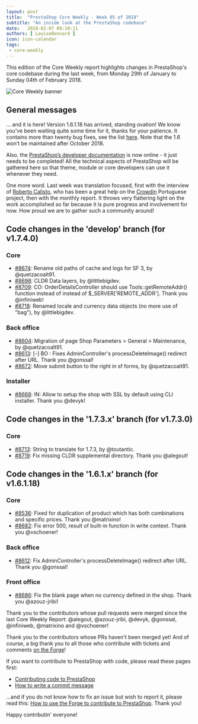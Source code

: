 ```yaml
---
layout: post
title:  "PrestaShop Core Weekly - Week 05 of 2018"
subtitle: "An inside look at the PrestaShop codebase"
date:   2018-02-07 09:10:11
authors: [ LouiseBonnard ]
icon: icon-calendar
tags:
 - core-weekly
---
```


This edition of the Core Weekly report highlights changes in PrestaShop's core codebase during the last week, from Monday 29th of January to Sunday 04th of February 2018.

![Core Weekly banner](/assets/images/2017/04/core_weekly_banner.jpg)


## General messages

… and it is here! Version 1.6.1.18 has arrived, standing ovation! We know you’ve been waiting quite some time for it, thanks for your patience. It contains more than twenty bug fixes, see the list [here]( https://www.prestashop.com/en/system/files/ps_releases/changelog_1.6.1.18.txt). Note that the 1.6 won’t be maintained after October 2018.

Also, the [PrestaShop’s developer documentation]( http://devdocs.prestashop.com) is now online - it just needs to be completed! All the technical aspects of PrestaShop will be gathered here so that theme, module or core developers can use it whenever they need.

One more word. Last week was translation focused, first with the interview of [Roberto Calisto]( http://build.prestashop.com/news/contributor-interview-roberto-calisto), who has been a great help on the [Crowdin]( https://crowdin.com/project/prestashop-official) Portuguese project, then with the monthly report. It throws very flattering light on the work accomplished so far because it is pure progress and involvement for now. How proud we are to gather such a community around!


## Code changes in the 'develop' branch (for v1.7.4.0)

### Core

* [#8674](https://github.com/PrestaShop/PrestaShop/pull/8674): Rename old paths of cache and logs for SF 3, by @quetzacoalt91.
* [#8698](https://github.com/PrestaShop/PrestaShop/pull/8698): CLDR Data layers, by @littlebigdev.
* [#8709](https://github.com/PrestaShop/PrestaShop/pull/8709): CO: OrderDetailsController should use Tools::getRemoteAddr() function instead of instead of $_SERVER['REMOTE_ADDR']. Thank you @infiniweb!
* [#8718](https://github.com/PrestaShop/PrestaShop/pull/8718): Renamed locale and currency data objects (no more use of "bag"), by @littlebigdev.


### Back office

* [#8604](https://github.com/PrestaShop/PrestaShop/pull/8604): Migration of page Shop Parameters > General > Maintenance, by @quetzacoalt91.
* [#8613](https://github.com/PrestaShop/PrestaShop/pull/8613): [-] BO : Fixes AdminController's processDeleteImage() redirect after URL. Thank you @gonssal!
* [#8672](https://github.com/PrestaShop/PrestaShop/pull/8672): Move submit button to the right in sf forms, by @quetzacoalt91.


### Installer

* [#8668](https://github.com/PrestaShop/PrestaShop/pull/8668): IN: Allow to setup the shop with SSL by default using CLI installer. Thank you @devyk!


## Code changes in the '1.7.3.x' branch (for v1.7.3.0)

### Core

* [#8713](https://github.com/PrestaShop/PrestaShop/pull/8713): String to translate for 1.7.3, by @toutantic.
* [#8719](https://github.com/PrestaShop/PrestaShop/pull/8719): Fix missing CLDR supplemental directory. Thank you @alegout!


## Code changes in the '1.6.1.x' branch (for v1.6.1.18)

### Core

* [#8536](https://github.com/PrestaShop/PrestaShop/pull/8536): Fixed for duplication of product which has both combinations and specific prices. Thank you @matrixino!
* [#8682](https://github.com/PrestaShop/PrestaShop/pull/8682): Fix error 500, result of built-in function in write context. Thank you @vschoener!


### Back office

* [#8612](https://github.com/PrestaShop/PrestaShop/pull/8612): Fix AdminController's processDeleteImage() redirect after URL. Thank you @gonssal!


### Front office

* [#8686](https://github.com/PrestaShop/PrestaShop/pull/8686): Fix the blank page when no currency defined in the shop. Thank you @azouz-jribi!

Thank you to the contributors whose pull requests were merged since the last Core Weekly Report: @alegout, @azouz-jribi, @devyk, @gonssal, @infiniweb, @matrixino and @vschoener!

Thank you to the contributors whose PRs haven't been merged yet! And of course, a big thank you to all those who contribute with tickets and comments [on the Forge](http://forge.prestashop.com/)!

If you want to contribute to PrestaShop with code, please read these pages first:

 * [Contributing code to PrestaShop](http://doc.prestashop.com/display/PS16/Contributing+code+to+PrestaShop)
 * [How to write a commit message](http://doc.prestashop.com/display/PS16/How+to+write+a+commit+message)

...and if you do not know how to fix an issue but wish to report it, please read this: [How to use the Forge to contribute to PrestaShop](http://doc.prestashop.com/display/PS16/How+to+use+the+Forge+to+contribute+to+PrestaShop). Thank you!

Happy contributin' everyone!
